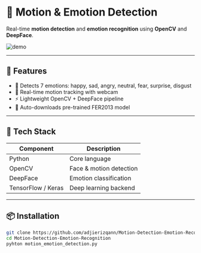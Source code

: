 # 🎥 Motion & Emotion Detection

Real-time **motion detection** and **emotion recognition** using **OpenCV** and **DeepFace**.

![demo](assets/demo.gif)

---

## 🚀 Features
- 🧠 Detects 7 emotions: happy, sad, angry, neutral, fear, surprise, disgust  
- 🎥 Real-time motion tracking with webcam  
- ⚡ Lightweight OpenCV + DeepFace pipeline  
- 💾 Auto-downloads pre-trained FER2013 model  

---

## 🧩 Tech Stack
| Component | Description |
|------------|-------------|
| Python | Core language |
| OpenCV | Face & motion detection |
| DeepFace | Emotion classification |
| TensorFlow / Keras | Deep learning backend |

---

## 📦 Installation

```bash
git clone https://github.com/adjierizqann/Motion-Detection-Emotion-Recognition.git
cd Motion-Detection-Emotion-Recognition
pyhton motion_emotion_detection.py
